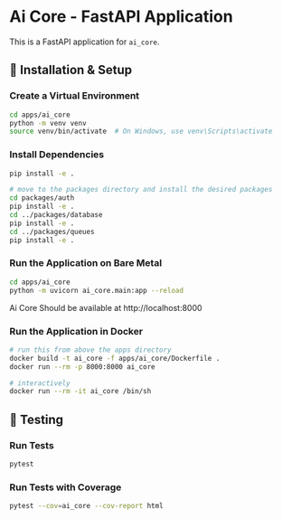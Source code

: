 # Ai Core - FastAPI Application

This is a FastAPI application for `ai_core`.

## 🚀 Installation & Setup

### Create a Virtual Environment
```sh
cd apps/ai_core
python -m venv venv
source venv/bin/activate  # On Windows, use venv\Scripts\activate
```

### Install Dependencies
```sh
pip install -e .

# move to the packages directory and install the desired packages
cd packages/auth
pip install -e .
cd ../packages/database
pip install -e .
cd ../packages/queues
pip install -e .
```

### Run the Application on Bare Metal
```sh
cd apps/ai_core
python -m uvicorn ai_core.main:app --reload
```

Ai Core Should be available at http://localhost:8000

### Run the Application in Docker
```sh
# run this from above the apps directory
docker build -t ai_core -f apps/ai_core/Dockerfile .
docker run --rm -p 8000:8000 ai_core

# interactively
docker run --rm -it ai_core /bin/sh

```


## 🧪 Testing

### Run Tests
```sh
pytest
```

### Run Tests with Coverage
```sh
pytest --cov=ai_core --cov-report html
```